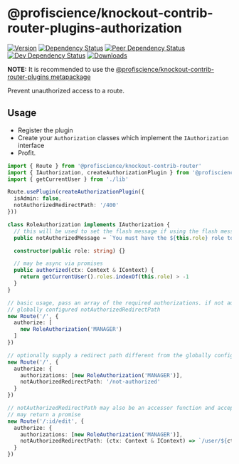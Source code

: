 # @profiscience/knockout-contrib-router-plugins-authorization

[![Version][npm-version-shield]][npm]
[![Dependency Status][david-dm-shield]][david-dm]
[![Peer Dependency Status][david-dm-peer-shield]][david-dm-peer]
[![Dev Dependency Status][david-dm-dev-shield]][david-dm-dev]
[![Downloads][npm-stats-shield]][npm-stats]

[david-dm]: https://david-dm.org/Profiscience/knockout-contrib?path=packages/router.plugins.authorization
[david-dm-shield]: https://david-dm.org/Profiscience/knockout-contrib/status.svg?path=packages/router.plugins.authorization

[david-dm-peer]: https://david-dm.org/Profiscience/knockout-contrib?path=packages/router.plugins.authorization&type=peer
[david-dm-peer-shield]: https://david-dm.org/Profiscience/knockout-contrib/peer-status.svg?path=packages/router.plugins.authorization

[david-dm-dev]: https://david-dm.org/Profiscience/knockout-contrib?path=packages/router.plugins.authorization&type=dev
[david-dm-dev-shield]: https://david-dm.org/Profiscience/knockout-contrib/dev-status.svg?path=packages/router.plugins.authorization

[npm]: https://www.npmjs.com/package/@profiscience/knockout-contrib-router-plugins-authorization
[npm-version-shield]: https://img.shields.io/npm/v/@profiscience/knockout-contrib-router-plugins-authorization.svg

[npm-stats]: http://npm-stat.com/charts.html?package=@profiscience/knockout-contrib-router-plugins-authorization&author=&from=&to=
[npm-stats-shield]: https://img.shields.io/npm/dt/@profiscience/knockout-contrib-router-plugins-authorization.svg?maxAge=2592000

**NOTE:** It is recommended to use the [@profiscience/knockout-contrib-router-plugins metapackage](../router.plugins)

Prevent unauthorized access to a route.

## Usage

- Register the plugin
- Create your `Authorization` classes which implement the `IAuthorization` interface
- Profit.

```typescript
import { Route } from '@profiscience/knockout-contrib-router'
import { IAuthorization, createAuthorizationPlugin } from '@profiscience/knockout-contrib-router-plugins'
import { getCurrentUser } from './lib'

Route.usePlugin(createAuthorizationPlugin({
  isAdmin: false,
  notAuthorizedRedirectPath: '/400'
}))

class RoleAuthorization implements IAuthorization {
  // this will be used to set the flash message if using the flash message middleware
  public notAuthorizedMessage = `You must have the ${this.role} role to access this page`

  constructor(public role: string) {}

  // may be async via promises
  public authorized(ctx: Context & IContext) {
    return getCurrentUser().roles.indexOf(this.role) > -1
  }
}

// basic usage, pass an array of the required authorizations. if not authorized, will redirect to the
// globally configured notAuthorizedRedirectPath
new Route('/', {
  authorize: [
    new RoleAuthorization('MANAGER')
  ]
})

// optionally supply a redirect path different from the globally configured value
new Route('/', {
  authorize: {
    authorizations: [new RoleAuthorization('MANAGER')],
    notAuthorizedRedirectPath: '/not-authorized' 
  }
})

// notAuthorizedRedirectPath may also be an accessor function and accepting the context as the first and only argument.
// may return a promise
new Route('/:id/edit', {
  authorize: {
    authorizations: [new RoleAuthorization('MANAGER')],
    notAuthorizedRedirectPath: (ctx: Context & IContext) => `/user/${ctx.params.id}`
  }
})
```